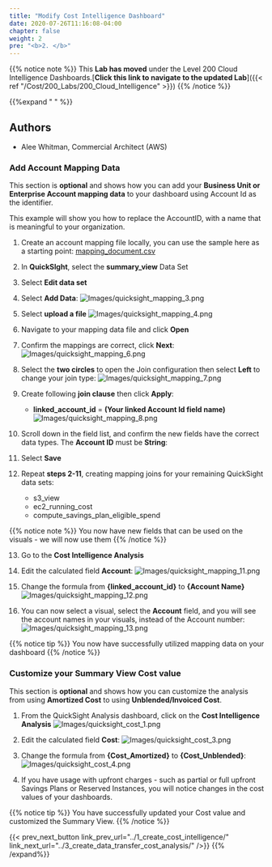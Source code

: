 ```yaml
---
title: "Modify Cost Intelligence Dashboard"
date: 2020-07-26T11:16:08-04:00
chapter: false
weight: 2
pre: "<b>2. </b>"
---
```


{{% notice note %}}
This **Lab has moved** under the Level 200 Cloud Intelligence Dashboards.[**Click this link to navigate to the updated Lab**]({{< ref "/Cost/200_Labs/200_Cloud_Intelligence" >}})
{{% /notice %}}


{{%expand " " %}}
## Authors
- Alee Whitman, Commercial Architect (AWS)


### Add Account Mapping Data
This section is **optional** and shows how you can add your **Business Unit or Enterprise Account mapping data** to your dashboard using Account Id as the identifier.

This example will show you how to replace the AccountID, with a name that is meaningful to your organization.

1. Create an account mapping file locally, you can use the sample here as a starting point:
[mapping_document.csv](/Cost/200_Enterprise_Dashboards/mapping_document.csv)

2. In **QuickSIght**, select the **summary_view** Data Set

3. Select **Edit data set**

4. Select **Add Data**:
![Images/quicksight_mapping_3.png](/Cost/200_Enterprise_Dashboards/Images/quicksight_mapping_3.png)

5. Select **upload a file**
![Images/quicksight_mapping_4.png](/Cost/200_Enterprise_Dashboards/Images/quicksight_mapping_4.png)

6. Navigate to your mapping data file and click **Open**

7. Confirm the mappings are correct, click **Next**:
![Images/quicksight_mapping_6.png](/Cost/200_Enterprise_Dashboards/Images/quicksight_mapping_6.png)

8. Select the **two circles** to open the Join configuration then select **Left** to change your join type:
![Images/quicksight_mapping_7.png](/Cost/200_Enterprise_Dashboards/Images/quicksight_mapping_7.png)

9. Create following **join clause** then click **Apply**:
	- **linked_account_id** = **(Your linked Account Id field name)**
![Images/quicksight_mapping_8.png](/Cost/200_Enterprise_Dashboards/Images/quicksight_mapping_8.png)

10. Scroll down in the field list, and confirm the new fields have the correct data types. The **Account ID** must be **String**:

11. Select **Save**

12. Repeat **steps 2-11**, creating mapping joins for your remaining QuickSight data sets:

	- s3_view
	- ec2_running_cost
    - compute_savings_plan_eligible_spend


{{% notice note %}}
You now have new fields that can be used on the visuals - we will now use them
{{% /notice %}}


13. Go to the **Cost Intelligence Analysis**

14. Edit the calculated field **Account**:
![Images/quicksight_mapping_11.png](/Cost/200_Enterprise_Dashboards/Images/quicksight_mapping_11.png)

15. Change the formula from **{linked_account_id}** to **{Account Name}**
![Images/quicksight_mapping_12.png](/Cost/200_Enterprise_Dashboards/Images/quicksight_mapping_12.png)

16. You can now select a visual, select the **Account** field, and you will see the account names in your visuals, instead of the Account number:
![Images/quicksight_mapping_13.png](/Cost/200_Enterprise_Dashboards/Images/quicksight_mapping_13.png)


{{% notice tip %}}
You now have successfully utilized mapping data on your dashboard
{{% /notice %}}
 


### Customize your Summary View Cost value
This section is **optional** and shows how you can customize the analysis from using **Amortized Cost** to using **Unblended/Invoiced Cost**.

1. From the QuickSight Analysis dashboard, click on the **Cost Intelligence Analysis**
![Images/quicksight_cost_1.png](/Cost/200_Enterprise_Dashboards/Images/quicksight_cost_1.png)

2. Edit the calculated field **Cost**:
![Images/quicksight_cost_3.png](/Cost/200_Enterprise_Dashboards/Images/quicksight_cost_3.png)

3. Change the formula from **{Cost_Amortized}** to **{Cost_Unblended}**:
![Images/quicksight_cost_4.png](/Cost/200_Enterprise_Dashboards/Images/quicksight_cost_4.png)

4. If you have usage with upfront charges - such as partial or full upfront Savings Plans or Reserved Instances, you will notice changes in the cost values of your dashboards.

{{% notice tip %}}
You have successfully updated your Cost value and customized the Summary View.
{{% /notice %}}

{{< prev_next_button link_prev_url="../1_create_cost_intelligence/" link_next_url="../3_create_data_transfer_cost_analysis/" />}}
{{% /expand%}}